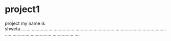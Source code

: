 # project1
project
my name is shweta...........................................................................................................................................................................
